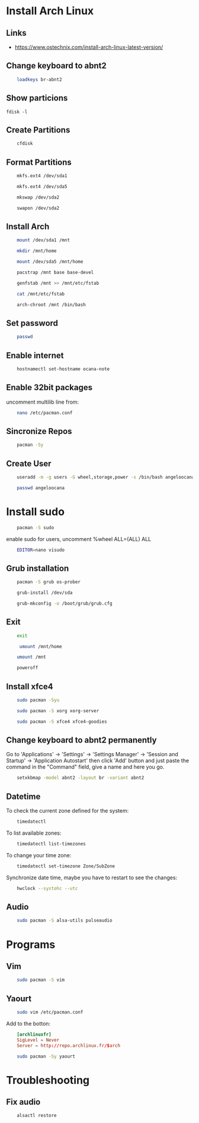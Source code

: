# Install Arch Linux

## Links
 - https://www.ostechnix.com/install-arch-linux-latest-version/

## Change keyboard to abnt2
```bash
    loadkeys br-abnt2
```

## Show particions
```
fdisk -l
```

## Create Partitions
```bash
    cfdisk
```

## Format Partitions
```bash
    mkfs.ext4 /dev/sda1
```

```bash
    mkfs.ext4 /dev/sda5
```

```bash
    mkswap /dev/sda2
```

```bash
    swapon /dev/sda2
```

## Install Arch

```bash
    mount /dev/sda1 /mnt
```

```bash
    mkdir /mnt/home
```

```bash
    mount /dev/sda5 /mnt/home
```

```bash
    pacstrap /mnt base base-devel
```

```bash
    genfstab /mnt >> /mnt/etc/fstab
```

```bash
    cat /mnt/etc/fstab
```

```bash
    arch-chroot /mnt /bin/bash
```

## Set password
```bash
    passwd
```
## Enable internet
```bash
    hostnamectl set-hostname ocana-note
```

## Enable 32bit packages
uncomment multilib line from:
```bash
    nano /etc/pacman.conf
```

## Sincronize  Repos
```bash
    pacman -Sy
```

## Create User
```bash
    useradd -m -g users -G wheel,storage,power -s /bin/bash angeloocana
```
```bash
    passwd angeloocana
```

# Install sudo
```bash
    pacman -S sudo
```
enable sudo for users, uncomment %wheel ALL=(ALL) ALL
```bash
    EDITOR=nano visudo
```

## Grub installation
```bash
    pacman -S grub os-prober
```
```bash
    grub-install /dev/sda
```
```bash
    grub-mkconfig -o /boot/grub/grub.cfg
```

## Exit
```bash
    exit
```
```bash
     umount /mnt/home
```
```bash
    umount /mnt
```
```bash
    poweroff
```

## Install xfce4
```bash
    sudo pacman -Syu
```
```bash
    sudo pacman -S xorg xorg-server
```
```bash
    sudo pacman -S xfce4 xfce4-goodies
```

## Change keyboard to abnt2 permanently

Go to 'Applications' -> 'Settings' -> 'Settings Manager' -> 'Session and Startup' -> 'Application Autostart' then click 'Add' button and just paste the command in the "Command" field, give a name and here you go.
```bash
    setxkbmap -model abnt2 -layout br -variant abnt2
```

## Datetime
To check the current zone defined for the system:
```bash
    timedatectl
```

To list available zones:
```bash
    timedatectl list-timezones
```

To change your time zone:
```bash
    timedatectl set-timezone Zone/SubZone   
```

Synchronize date time, maybe you have to restart to see the changes:
```bash
    hwclock --systohc --utc
```    

## Audio
```bash
    sudo pacman -S alsa-utils pulseaudio
```

# Programs
## Vim
```bash
    sudo pacman -S vim
```

## Yaourt
```bash
    sudo vim /etc/pacman.conf
```
Add to the botton:
```conf
    [archlinuxfr]
    SigLevel = Never
    Server = http://repo.archlinux.fr/$arch
```

```bash
    sudo pacman -Sy yaourt
```
# Troubleshooting

## Fix audio
```
    alsactl restore
```
